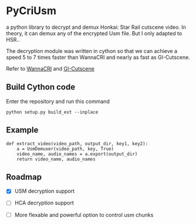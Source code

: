 # PyCriUsm
a python library to decrypt and demux Honkai: Star Rail cutscene video. In theory, it can demux any of the encrypted Usm file. But I only adapted to HSR..

The decryption module was written in cython so that we can achieve a speed 5 to 7 times faster than WannaCRI and nearly as fast as GI-Cutscene.

Refer to [WannaCRI](https://github.com/donmai-me/WannaCRI) and [GI-Cutscene](https://github.com/ToaHartor/GI-cutscenes)

## Build Cython code

Enter the repository and run this command

```python setup.py build_ext --inplace```

## Example

```	
def extract_video(video_path, output_dir, key1, key2):
	a = UsmDemuxer(video_path, key, True)
	video_name, audio_names = a.export(output_dir)
	return video_name, audio_names
```

## Roadmap

- [x] USM decryption support
- [ ] HCA decryption support
- [ ] More flexable and powerful option to control usm chunks

